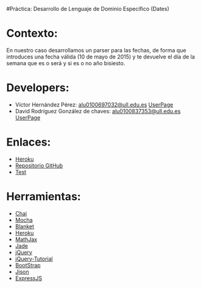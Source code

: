 #Práctica: Desarrollo de Lenguaje de Dominio Específico (Dates)

Contexto:
=========

En nuestro caso desarrollamos un parser para las fechas, de forma que introduces una fecha válida (10 de mayo de 2015) y te devuelve el día de la semana que es o será y si es o no año bisiesto.

Developers:
============

* Víctor Hernández Pérez: alu0100697032@ull.edu.es   [UserPage](http://alu0100697032.github.io/)
* David Rodríguez González de chaves: alu0100837353@ull.edu.es   [UserPage](http://alu0100837353.github.io/)


Enlaces:
========


* [Heroku](https://proyecto-david-victor.herokuapp.com/)
* [Repositorio GitHub](https://github.com/alu0100697032/proyecto_pl)
* [Test](http://alu0100697032.github.io/proyecto_pl/)


Herramientas:
=============

* [Chai](http://chaijs.com/)
* [Mocha](http://mochajs.org/)
* [Blanket](http://blanketjs.org/)
* [Heroku](https://www.heroku.com/)
* [MathJax](https://www.mathjax.org/)
* [Jade](http://jade-lang.com/)
* [jQuery](http://jquery.com/)
* [jQuery-Tutorial](http://www.w3schools.com/jquery/default.asp)
* [BootStrap](http://getbootstrap.com/)
* [Jison](http://zaach.github.io/jison/)
* [ExpressJS](http://expressjs.com/)